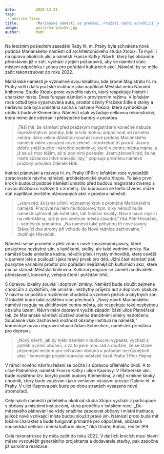 ```yaml
---
date:         2020-12-21
tags:         
 - městské-firmy
title:        "Mariánské náměstí se promění. Pražští radní schválili jeho novou podobu"
image: 	      posts/marianske.jpg
author:       MHMP
---
```

 
Na letošním posledním zasedání Rady hl. m. Prahy byla schválena nová podoba Mariánského náměstí od architektonického studia Xtopix. Ta myslí i na úpravu okolních ulic a náměstí Franze Kafky. Návrh, který byl občanům představen již v září, vychází z jejich požadavků, aby se náměstí stalo místem odpočinku i zónou pro pořádání kulturních akcí. Náměstí by se mělo začít rekonstruovat do roku 2022.

Mariánské náměstí je významné svou lokalitou, kde kromě Magistrátu hl. m. Prahy sídlí i další pražské instituce jako například Městská nebo Národní knihovna. Studio Xtopix proto vytvořilo návrh, který respektuje historii i charakter místa. Dnes funguje náměstí v provizorním režimu. V loňském roce odtud byla vyparkována auta, prostor oživily Pražské židle a stolky a nedávno zde byla umístěna socha s názvem Pokora, která symbolizuje obdiv k budově Klementina. Náměstí však vyžaduje celkovou rekonstrukci, která mimo jiné odstraní i přebytečné bariéry v prostoru.

> „Těší mě, že náměstí před pražským magistrátem konečně nabude reprezentativní podoby, kde si lidé mohou odpočinout od rušného centra. Jako velice důležitou součást nové podoby Mariánského náměstí vidím vysazení nové zeleně – konkrétně tří javorů.  Javory dobře snáší sucho i náročné podmínky, které v centru města máme, a já se už moc těším, až si pod nimi posedím. Jsem zároveň rád, že na místě zůstanou i dvě stávající lípy,“ popisuje proměnu náměstí pražský primátor Zdeněk Hřib.

Institut plánování a rozvoje hl. m. Prahy (IPR) v loňském roce vysoutěžil zpracovatele návrhu náměstí, architektonické studio Xtopix. To jako první krok k budoucí podobě náměstí umístilo před budovu magistrátu čtverec s novou dlažbou o rozloze 3 x 3 metry. Do budoucna se tento čtverec může stát například jevištěm plánovaných akcí v prostoru náměstí.

> „Jsem rád, že jsme učinili významný krok k proměně Mariánského náměstí. Pracoval na něm multioborový tým, díky němuž bude náměstí splňovat jak estetické, tak funkční kvality. Návrh navíc myslí i na mikroklima, což je pro centrum města zásadní,“ říká Petr Hlaváček, I. náměstek primátora. „Na náměstí také přibydou tři nové javory. Stávající dva stromy při vchodu do Nové radnice zachováme,“ doplňuje Hlaváček.

Náměstí se se promění v pěší zónu s nově zasazenými javory, které poskytnou nezbytný stín, s lavičkami, stolky, ale také vodními prvky. Na náměstí bude umístěna kašna, několik pítek i trysky mlhoviště, které osvěží v parném létě a poslouží i jako hravý prvek pro děti. Jižní část náměstí pak poskytne variabilní prostor pro pořádání nejrůznějších kulturních akcí, které má na starosti Městská knihovna. Kulturní program se zaměří na divadelní představení, koncerty, veřejná čtení i pořádání trhů.

S úpravou lokality souvisí i dopravní změny. Náměstí bude sloužit zejména chodcům a cyklistům, ale umožní i nezbytný průjezd aut a dopravní obsluze. V návrhu se počítá s rozšířením chodníků a vznikem pěších a obytných zón. V lokalitě bude také zajištěno více přechodů. „Nový návrh Mariánského náměstí reaguje na zklidňování centra města, ale respektuje také nezbytnou obsluhu území. Návrh mění dopravní využití západní části ulice Platnéřská tak, že Mariánské náměstí zůstává oběma tranzitními směry nedotčeno. Současně však zachovává možnost obsluhy institucí na náměstí,“ komentuje novou dopravní situaci Adam Scheinherr, náměstek primátora pro dopravu.

> „Nový návrh, jak by mělo náměstí v budoucnu vypadat, vychází z potřeb a přání občanů, a za to jsem moc rád a doufám, že se stane příjemným místem pro setkávání občanů a pořádání nejrůznějších akcí,“ komentuje projekt starosta městské části Praha 1 Petr Hejma.

V rámci nového návrhu řešení se počítá i s úpravou přilehlého okolí. A to ulice Platnéřské, náměstí Franze Kafky i ulice Kaprovy. V Platnéřské ulici bude rozšířeno tzv. koryto podél budovy Klementina, z nějž vznikne široký chodník, který bude využíván i jako venkovní výstavní prostor Galerie hl. m. Prahy. V ulici Kaprova pak bude po obou stranách vysazeno nové stromořadí.

Celý návrh náměstí i přilehlého okolí od studia Xtopix vychází z participace s občany a místními institucemi, která proběhla v loňském roce. „Do městského plánování se vždy snažíme zapojovat občany i místní instituce, jelikož nově vznikající místa budou sloužit právě jim. Náměstí proto bude mít lokální charakter a bude fungovat primárně pro odpočinek, občasná sousedská setkání i menší kulturní akce,“ říká Ondřej Boháč, ředitel IPR.

Celá rekonstrukce by měla začít do roku 2022. V dalších krocích musí hlavní město vysoutěžit generálního projektanta a dodavatele stavby, pak započne již samotná realizace.
